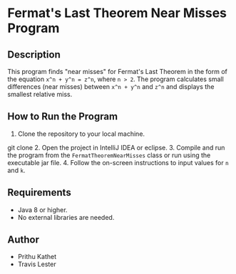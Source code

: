 # Fermat's Last Theorem Near Misses Program

## Description
This program finds "near misses" for Fermat's Last 
Theorem in the form of the equation `x^n + y^n = z^n`, where `n > 2`. The program calculates small differences (near misses) between `x^n + y^n` and `z^n` and displays the smallest relative miss.

## How to Run the Program
1. Clone the repository to your local machine.

git clone 
2. Open the project in IntelliJ IDEA or eclipse.
3. Compile and run the program from the `FermatTheoremNearMisses` class or run using the executable jar file. 
4. Follow the on-screen instructions to input values for `n` and `k`.

## Requirements
- Java 8 or higher.
- No external libraries are needed.

## Author
- Prithu Kathet
- Travis Lester
